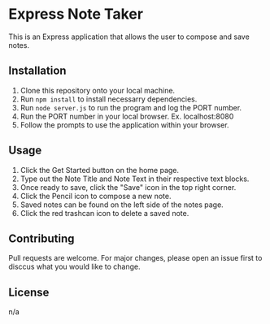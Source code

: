 # Express Note Taker

This is an Express application that allows the user to compose and save notes.

## Installation

1. Clone this repository onto your local machine.
2. Run `npm install` to install necessarry dependencies.
3. Run `node server.js` to run the program and log the PORT number.
4. Run the PORT number in your local browser. Ex. localhost:8080
5. Follow the prompts to use the application within your browser.

## Usage
1. Click the Get Started button on the home page.
2. Type out the Note Title and Note Text in their respective text blocks.
3. Once ready to save, click the "Save" icon in the top right corner.
4. Click the Pencil icon to compose a new note.
5. Saved notes can be found on the left side of the notes page.
6. Click the red trashcan icon to delete a saved note.

## Contributing
Pull requests are welcome. For major changes, please open an issue first to disccus what you would like to change.

## License
n/a
